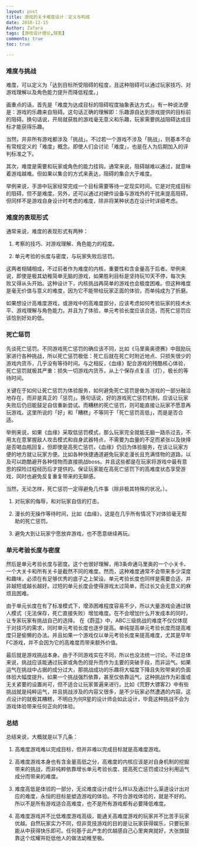 ```yaml
---
layout: post
title: 游戏的关卡难度设计：定义与构成
date: 2018-12-15
Author: Zafara
tags: [游戏设计理论,随笔]
comments: true
toc: true

---
```


### 难度与挑战

 难度，可以定义为「达到目标所受阻碍的程度，且这种阻碍可以通过玩家技巧、对游戏理解以及角色能力提升而降低程度。」

 画重点的话，首先是「难度为达成目标的阻碍程度抽象表达方式」。有一种说法便是：游戏的乐趣来自阻碍。这句话正确的理解即：乐趣源自达到游戏提供的目标前的阻碍。换句话说，开局就获胜的游戏毫无意义和乐趣，玩家需要挑战阻碍达成目标才能获得乐趣。

 当然，并非所有游戏都涉及「挑战」。不过若一个游戏不涉及「挑战」，则基本不会有常规定义的「难度」概念。即使人们会讨论「难度」，也是在人为后期加入的评判标准之下。

 其次，难度是需要和玩家或角色的能力挂钩。通常来说，阻碍越难以通过，就意味着游戏越难。但如果以集合的方式来表达，阻碍的集合大于难度。

 举例来说，手游中玩家经常完成一个目标需要等待一定现实时间。它是对完成目标的阻碍，但不是难度。另外，还可以通过对硬件设备与游戏外的干扰来提高阻碍，但同样不是游戏自身设计时考虑的难度，除非将某种状态在设计时详细考虑。

### 难度的表现形式

 通常来说，难度的表现形式有两种：



1. 考察的技巧、对游戏理解、角色能力的程度。

2. 单元考验的长度与密度，与玩家失败后惩罚。

 这两者相辅相成，不过前者作为难度的内核，重要性和含金量高于后者。举例来说，即使是极其幼稚简单无脑的游戏，如果胜利目标是坚持玩10天不停，每次失败又得从头开始。这种设计下，内核挑战再简单的游戏也会极度困难。但这种难度是毫无价值与意义的难度，因为它不能带给玩家正面的体验，而单纯成为了折磨。

 如果想设计高难度游戏，或游戏中的高难度部分，应该考虑如何考验玩家的技术水平、游戏理解与角色能力。并且为了体验，单元考验长度应该合适，而死亡惩罚应该恰到好处的低。

### 死亡惩罚

 先谈死亡惩罚。不同游戏死亡惩罚的确应该不同，比如《马里奥奥德赛》中鼓励玩家进行各种挑战，所以死亡惩罚极低：死亡后就在死亡时附近地点、只损失很少的游戏内货币，几乎没有等待时间。与之相反，《血缘》配合游戏的残酷核心体验，死亡惩罚就极其严重：损失一切游戏内货币，从上个保存点复活（灯），极长的等待时间。

 关键在于如何让死亡惩罚为体验服务，如何避免死亡惩罚是做为游戏的一部分融洽地存在，而非是真正的「惩罚」。换句话说，好的游戏死亡惩罚机制，应该让玩家失败后仍旧能鼓足自信重新尝试。而糟糕的死亡惩罚，则可能直接让玩家不愿意再玩游戏。这里所说的「好」和「糟糕」不等同于「死亡惩罚高低」，而是是否合适。

 举例来说，如果《血缘》采取低惩罚模式，那么玩家完全就能无脑一路杀过去，不用太在意掌握敌人攻击模式和自身武器特点，不需要为血量的不足而紧张以及抉择是否喝血瓶回复。但即使是高死亡惩罚，《血缘》仍旧为体验服务，在该让玩家方便的地方就让玩家方便。比如各种快捷通道避免玩家走漫长且充满怪物的道路，以及可以跑酷避开各种怪物而直接挑战boss。并且这些都是在玩家将游戏中最有意思的探险过程经历后才提供的。保证玩家能在高死亡惩罚下的高难度状态享受游戏，同时也避免反复重复带来的无聊感。

 当然，无论怎样，死亡惩罚一定得避免几件事（除非极其特殊的状况。）。

1. 对玩家的侮辱，和对玩家自信的打击。

2. 漫长的无操作等待时间，比如《血缘》，这是在几乎所有情况下对体验毫无帮助的死亡惩罚。

3. 避免大到让玩家宁愿放弃游戏，也不愿意继续再玩。

### 单元考验长度与密度

 然后是单元考验长度与密度。这个也很好理解，用3条命通马里奥的一个小关卡、一个大关卡和所有关卡是截然不同的难度。然而，这种难度通常不会带来多少深度和趣味，必须在有足够优秀的底子之上架设。单元考验长度也同样是需要合适，并非越短或越长越好。过短的单元长度会使得游戏太过简单，而过长又会无意义的麻烦且困难。

 由于单元长度在有了标准模式下，增添困难程度容易不少，所以大量游戏会通过铁人模式（无法保存，死亡直接失败）增加难度。在不会增加什么开发成本的同时，让专家玩家有挑战自己的选择。
 在《蔚蓝》中，ABC三级挑战的难度不仅仅体现于对技巧的需求，同时单元考验长度也逐步提高。单纯提高单元考验长度而提高难度只是偷懒的办法。并且如果一个游戏仅以单元考验长度来提高难度，尤其是早年FC游戏，并不会因为它的高难度而带来额外价值。

 最后就是游戏挑战本身。由于不同游戏实在不同，所以也没法统一讨论。不过总体来说，挑战应该能通过玩家或角色的提升而作为主要的突破手段，而非运气。如果运气在挑战中占据的成分过大，那挑战成功的乐趣将大幅度下降且失败带来的负面体验大幅度提升。如果一个挑战强烈依靠，甚至仅依靠运气，这种挑战作为彩蛋或无关紧要的设置尚可，但不适合让玩家普遍来进行。比如《荒野大镖客2》中有些挑战就是纯粹运气，并且挑战涉及的内容又很多，是不少玩家必然遭遇的内容。这点设计的就极其糟糕，不明白为何R星的设计师会如此设计，毕竟这种挑战不会为游戏体验带来任何正向的体验。

### 总结

 总结来说，大概就是以下几条：

1. 高难度游戏难以完成目标，但并非难以完成目标就是高难度游戏。

2. 高难度游戏本身也有含金量高低之分，高难度的内核应该是对自身机制的挖掘带来的挑战，而非纯粹依靠增长单元考验长度、提高死亡惩罚或过分利用运气成分而带来的难度。

3. 难度高低是体验的一部分，无论难度设计成什么样以及通过什么渠道设计出对应的难度，永恒的目标是塑造游戏的体验。不符合游戏体验的，就是不好的。所以不是所有游戏适合高难度，也不是所有游戏都有必要降低难度。

4. 高难度游戏并不比低难度游戏高级，能通关高难度游戏的玩家并不比苦手玩家优越。自然玩家实力不同，但非竞技游戏的目的是让玩家获得娱乐，只要玩家能从中获得快乐即可。任何基于此产生的优越感自己心里爽爽就好，大张旗鼓靠这个炫耀并贬低他人的做法幼稚至极。
